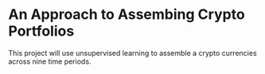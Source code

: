# An Approach to Assembing Crypto Portfolios

This project will use unsupervised learning to assemble a crypto currencies across nine time periods.